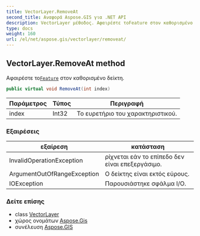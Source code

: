 ```yaml
---
title: VectorLayer.RemoveAt
second_title: Αναφορά Aspose.GIS για .NET API
description: VectorLayer μέθοδος. Αφαιρέστε τοFeature στον καθορισμένο δείκτη.
type: docs
weight: 160
url: /el/net/aspose.gis/vectorlayer/removeat/
---
```

## VectorLayer.RemoveAt method

Αφαιρέστε το[`Feature`](../../feature/) στον καθορισμένο δείκτη.

```csharp
public virtual void RemoveAt(int index)
```

| Παράμετρος | Τύπος | Περιγραφή |
| --- | --- | --- |
| index | Int32 | Το ευρετήριο του χαρακτηριστικού. |

### Εξαιρέσεις

| εξαίρεση | κατάσταση |
| --- | --- |
| InvalidOperationException | ρίχνεται εάν το επίπεδο δεν είναι επεξεργάσιμο. |
| ArgumentOutOfRangeException | Ο δείκτης είναι εκτός εύρους. |
| IOException | Παρουσιάστηκε σφάλμα I/O. |

### Δείτε επίσης

* class [VectorLayer](../)
* χώρος ονομάτων [Aspose.Gis](../../vectorlayer/)
* συνέλευση [Aspose.GIS](../../../)


